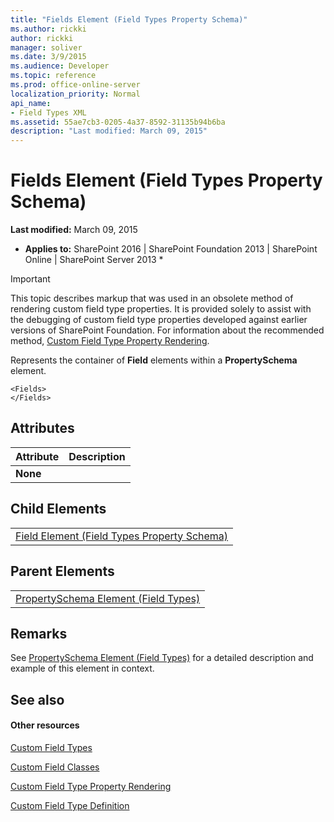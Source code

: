 ```yaml
---
title: "Fields Element (Field Types Property Schema)"
ms.author: rickki
author: rickki
manager: soliver
ms.date: 3/9/2015
ms.audience: Developer
ms.topic: reference
ms.prod: office-online-server
localization_priority: Normal
api_name:
- Field Types XML
ms.assetid: 55ae7cb3-0205-4a37-8592-31135b94b6ba
description: "Last modified: March 09, 2015"
---
```


# Fields Element (Field Types Property Schema)

 **Last modified:** March 09, 2015 
  
 * **Applies to:** SharePoint 2016 | SharePoint Foundation 2013 | SharePoint Online | SharePoint Server 2013 * 
  
> [!IMPORTANT]
> This topic describes markup that was used in an obsolete method of rendering custom field type properties. It is provided solely to assist with the debugging of custom field type properties developed against earlier versions of SharePoint Foundation. For information about the recommended method, [Custom Field Type Property Rendering](http://msdn.microsoft.com/library/a959ad5b-6f3a-462c-80b9-e2d00bb0d62a%28Office.15%29.aspx). 
  
Represents the container of **Field** elements within a **PropertySchema** element. 
  
```
<Fields>
</Fields>
```

## Attributes

|**Attribute**|**Description**|
|:-----|:-----|
|**None** <br/> ||
   
## Child Elements

||
|:-----|
|[Field Element (Field Types Property Schema)](field-element-field-types-property-schema.md)|
   
## Parent Elements

||
|:-----|
|[PropertySchema Element (Field Types)](propertyschema-element-field-types.md)|
   
## Remarks

See [PropertySchema Element (Field Types)](propertyschema-element-field-types.md) for a detailed description and example of this element in context. 
  
## See also

#### Other resources

[Custom Field Types](http://msdn.microsoft.com/library/1345b345-226d-443a-918f-af123a3c7b13%28Office.15%29.aspx)
  
[Custom Field Classes](http://msdn.microsoft.com/library/436a9d9b-7a6f-4e8f-86e8-f42ded85c069%28Office.15%29.aspx)
  
[Custom Field Type Property Rendering](http://msdn.microsoft.com/library/a959ad5b-6f3a-462c-80b9-e2d00bb0d62a%28Office.15%29.aspx)
  
[Custom Field Type Definition](http://msdn.microsoft.com/library/b3315997-671f-4c29-9518-48cc4592f205%28Office.15%29.aspx)

